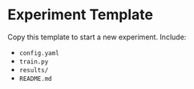 # Experiment Template

Copy this template to start a new experiment. Include:
- `config.yaml`
- `train.py`
- `results/`
- `README.md`
